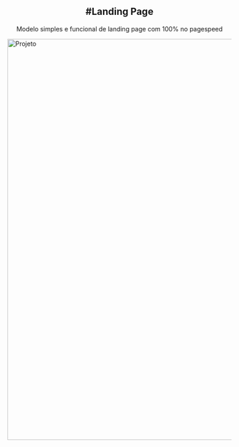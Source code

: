 
<p align="center">
  <h2 align="center">#Landing Page</h2>
  <p align="center">Modelo simples e funcional de landing page com 100% no pagespeed</p>
  
 <img align="center" src="https://cyfer.com.br/landingpage/screen.png" width="900px" alt="Projeto" />
 
</p>

